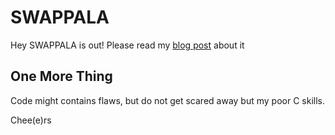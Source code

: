 # SWAPPALA

Hey SWAPPALA is out! Please read my [blog post](https://oldboy21.github.io/posts/2024/05/swappala-why-change-when-you-can-hide/) about it

## One More Thing

Code might contains flaws, but do not get scared away but my poor C skills. 

Chee(e)rs